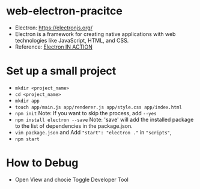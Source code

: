 # web-electron-pracitce

- Electron: https://electronjs.org/
- Electron is a framework for creating native applications with web technologies like JavaScript, HTML, and CSS.
- Reference: [Electron IN ACTION](https://www.manning.com/books/electron-in-action)

# Set up a small project
- `mkdir <project_name>`
- `cd <project_name>`
- `mkdir app`
- `touch app/main.js app/renderer.js app/style.css app/index.html`
- `npm init` Note: If you want to skip the process, add `--yes`
- `npm install electron --save` Note: 'save' will add the installed package to the list of dependencies in the package.json.
- `vim package.json` and Add `"start": "electron ."` in `"scripts"`,
- `npm start`

# How to Debug
- Open View and chocie Toggle Developer Tool
